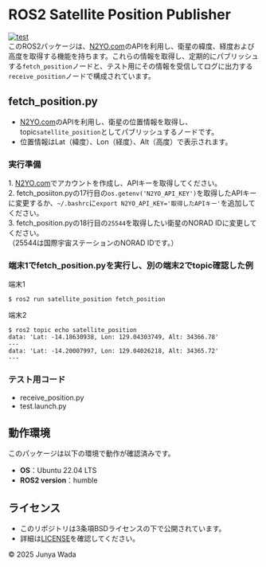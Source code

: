 # ROS2 Satellite Position Publisher
[![test](https://github.com/JEISU20xx/satellite_position/actions/workflows/test.yml/badge.svg)](https://github.com/JEISU20xx/satellite_position/actions/workflows/test.yml)  
このROS2パッケージは、[N2YO.com](https://www.n2yo.com/)のAPIを利用し、衛星の緯度、経度および高度を取得する機能を持ちます。これらの情報を取得し、定期的にパブリッシュする`fetch_position`ノードと、テスト用にその情報を受信してログに出力する`receive_position`ノードで構成されています。
## fetch_position.py
- [N2YO.com](https://www.n2yo.com/)のAPIを利用し、衛星の位置情報を取得し、topic`satellite_position`としてパブリッシュするノードです。
- 位置情報はLat（緯度）、Lon（経度）、Alt（高度）で表示されます。
### 実行準備
1\. [N2YO.com](https://www.n2yo.com/)でアカウントを作成し、APIキーを取得してください。   
2\. fetch_posiiton.pyの17行目の`os.getenv('N2YO_API_KEY')`を取得したAPIキーに変更するか、`~/.bashrc`に`export N2YO_API_KEY='取得したAPIキー'`を追加してください。  
3\. fetch_position.pyの18行目の`25544`を取得したい衛星のNORAD IDに変更してください。  
（25544は国際宇宙ステーションのNORAD IDです。）

### 端末1でfetch_position.pyを実行し、別の端末2でtopic確認した例
端末1
```
$ ros2 run satellite_position fetch_position

```
端末2
```
$ ros2 topic echo satellite_position
data: 'Lat: -14.18630938, Lon: 129.04303749, Alt: 34366.78'
---
data: 'Lat: -14.20007997, Lon: 129.04026218, Alt: 34365.72'
---
```
### テスト用コード
- receive_position.py
- test.launch.py
## 動作環境
このパッケージは以下の環境で動作が確認済みです。
- **OS**：Ubuntu 22.04 LTS
- **ROS2 version**：humble
## ライセンス
- このリポジトリは3条項BSDライセンスの下で公開されています。
- 詳細は[LICENSE](https://github.com/JEISU20xx/satellite_position/blob/master/LICENSE)を確認してください。  
  
© 2025 Junya Wada
